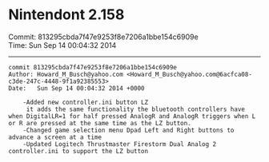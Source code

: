 # Nintendont 2.158
Commit: 813295cbda7f47e9253f8e7206a1bbe154c6909e  
Time: Sun Sep 14 00:04:32 2014   

-----

```
commit 813295cbda7f47e9253f8e7206a1bbe154c6909e
Author: Howard_M_Busch@yahoo.com <Howard_M_Busch@yahoo.com@6acfca08-c3de-247c-4448-9f1a92385553>
Date:   Sun Sep 14 00:04:32 2014 +0000

    -Added new controller.ini button LZ
     it adds the same functionality the bluetooth controllers have when DigitalLR=1 for half pressed AnalogR and AnalogR triggers when L or R are pressed at the same time as the LZ button.
    -Changed game selection menu Dpad Left and Right buttons to advance a screen at a time
    -Updated Logitech Thrustmaster Firestorm Dual Analog 2 controller.ini to support the LZ button
```
